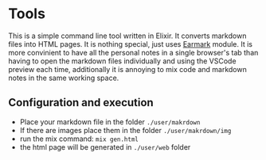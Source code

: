 # Tools

This is a simple command line tool written in Elixir. It converts markdown files into HTML pages. It is nothing special, just uses [Earmark](https://github.com/pragdave/earmark) module.
It is more convinient to have all the personal notes in a single browser's tab than having to open the markdown files individually and using the VSCode preview each time, additionally it is annoying to mix code and markdown notes in the same working space.

## Configuration and execution

- Place your markdown file in the folder `./user/makrdown`
- If there are images place them in the folder `./user/makrdown/img`
- run the mix command: `mix gen.html`
- the html page will be generated in `./user/web` folder
